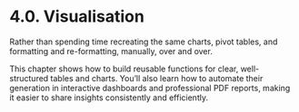 # 4.0. Visualisation

Rather than spending time recreating the same charts, pivot tables, and formatting and re-formatting, manually, over and over.

This chapter shows how to build reusable functions for clear, well-structured tables and charts. You’ll also learn how to automate their generation in interactive dashboards and professional PDF reports, making it easier to share insights consistently and efficiently.


